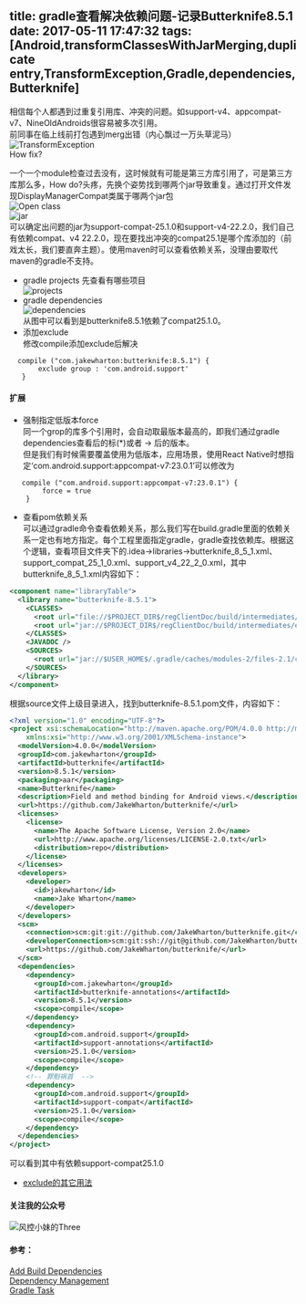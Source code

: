 title: gradle查看解决依赖问题-记录Butterknife8.5.1
date: 2017-05-11 17:47:32
tags: [Android,transformClassesWithJarMerging,duplicate entry,TransformException,Gradle,dependencies,Butterknife]
---
相信每个人都遇到过重复引用库、冲突的问题。如support-v4、appcompat-v7、NineOldAndroids很容易被多次引用。  
前同事在临上线前打包遇到merg出错（内心飘过一万头草泥马）  
![TransformException](/css/images/20170512_duplicate.jpeg)  
How fix?
<!--more-->  
一个一个module检查过去没有，这时候就有可能是第三方库引用了，可是第三方库那么多，How do?头疼，先换个姿势找到哪两个jar导致重复。通过打开文件发现DisplayManagerCompat类属于哪两个jar包    
![Open class](/css/images/20170512_multi.jpeg)  
![jar](/css/images/20170512_multi_class.jpeg)  
可以确定出问题的jar为support-compat-25.1.0和support-v4-22.2.0，我们自己有依赖compat、v4 22.2.0，现在要找出冲突的compat25.1是哪个库添加的（前戏太长，我们要直奔主题）。使用maven时可以查看依赖关系，没理由要取代maven的gradle不支持。  
- gradle projects
先查看有哪些项目  
![projects](/css/images/20170512_projects.jpeg)   
- gradle dependencies  
![dependencies](/css/images/20170512_dependencies.jpeg)  
从图中可以看到是butterknife8.5.1依赖了compat25.1.0。  
- 添加exclude  
 修改compile添加exclude后解决
 ```
   compile ("com.jakewharton:butterknife:8.5.1") {
        exclude group : 'com.android.support'
    }
 ```

#### 扩展  
- 强制指定低版本force  
同一个grop的库多个引用时，会自动取最版本最高的，即我们通过gradle dependencies查看后的标(*)或者 -> 后的版本。  
但是我们有时候需要覆盖使用为低版本，应用场景，使用React Native时想指定‘com.android.support:appcompat-v7:23.0.1’可以修改为  
```
   compile ("com.android.support:appcompat-v7:23.0.1") {
        force = true
    }
```

- 查看pom依赖关系  
可以通过gradle命令查看依赖关系，那么我们写在build.gradle里面的依赖关系一定也有地方指定。每个工程里面指定gradle，gradle查找依赖库。根据这个逻辑，查看项目文件夹下的.idea->libraries->butterknife_8_5_1.xml、support_compat_25_1_0.xml、support_v4_22_2_0.xml，其中butterknife_8_5_1.xml内容如下：
```xml
<component name="libraryTable">
  <library name="butterknife-8.5.1">
    <CLASSES>
      <root url="file://$PROJECT_DIR$/regClientDoc/build/intermediates/exploded-aar/com.jakewharton/butterknife/8.5.1/res" />
      <root url="jar://$PROJECT_DIR$/regClientDoc/build/intermediates/exploded-aar/com.jakewharton/butterknife/8.5.1/jars/classes.jar!/" />
    </CLASSES>
    <JAVADOC />
    <SOURCES>
      <root url="jar://$USER_HOME$/.gradle/caches/modules-2/files-2.1/com.jakewharton/butterknife/8.5.1/16724f486072e3ab970fc47ccff6f9013061fa6/butterknife-8.5.1-sources.jar!/" />
    </SOURCES>
  </library>
</component>
```

根据source文件上级目录进入，找到butterknife-8.5.1.pom文件，内容如下： 

```xml
<?xml version="1.0" encoding="UTF-8"?>
<project xsi:schemaLocation="http://maven.apache.org/POM/4.0.0 http://maven.apache.org/xsd/maven-4.0.0.xsd" xmlns="http://maven.apache.org/POM/4.0.0"
    xmlns:xsi="http://www.w3.org/2001/XMLSchema-instance">
  <modelVersion>4.0.0</modelVersion>
  <groupId>com.jakewharton</groupId>
  <artifactId>butterknife</artifactId>
  <version>8.5.1</version>
  <packaging>aar</packaging>
  <name>Butterknife</name>
  <description>Field and method binding for Android views.</description>
  <url>https://github.com/JakeWharton/butterknife/</url>
  <licenses>
    <license>
      <name>The Apache Software License, Version 2.0</name>
      <url>http://www.apache.org/licenses/LICENSE-2.0.txt</url>
      <distribution>repo</distribution>
    </license>
  </licenses>
  <developers>
    <developer>
      <id>jakewharton</id>
      <name>Jake Wharton</name>
    </developer>
  </developers>
  <scm>
    <connection>scm:git:git://github.com/JakeWharton/butterknife.git</connection>
    <developerConnection>scm:git:ssh://git@github.com/JakeWharton/butterknife.git</developerConnection>
    <url>https://github.com/JakeWharton/butterknife/</url>
  </scm>
  <dependencies>
    <dependency>
      <groupId>com.jakewharton</groupId>
      <artifactId>butterknife-annotations</artifactId>
      <version>8.5.1</version>
      <scope>compile</scope>
    </dependency>
    <dependency>
      <groupId>com.android.support</groupId>
      <artifactId>support-annotations</artifactId>
      <version>25.1.0</version>
      <scope>compile</scope>
    </dependency>
    <!-- 罪魁祸首  -->
    <dependency>
      <groupId>com.android.support</groupId>
      <artifactId>support-compat</artifactId>
      <version>25.1.0</version>
      <scope>compile</scope>
    </dependency>
  </dependencies>
</project>

```
可以看到其中有依赖support-compat25.1.0    
- [exclude的其它用法](https://docs.gradle.org/current/userguide/dependency_management.html)  

####  关注我的公众号  
![风控小妹的Three](/css/images/qrcode.jpg)


#### 参考：
[Add Build Dependencies](https://developer.android.google.cn/studio/build/dependencies.html)   
[Dependency Management](https://docs.gradle.org/current/userguide/dependency_management.html)  
[Gradle Task](https://docs.gradle.org/current/dsl/org.gradle.api.Task.html) 